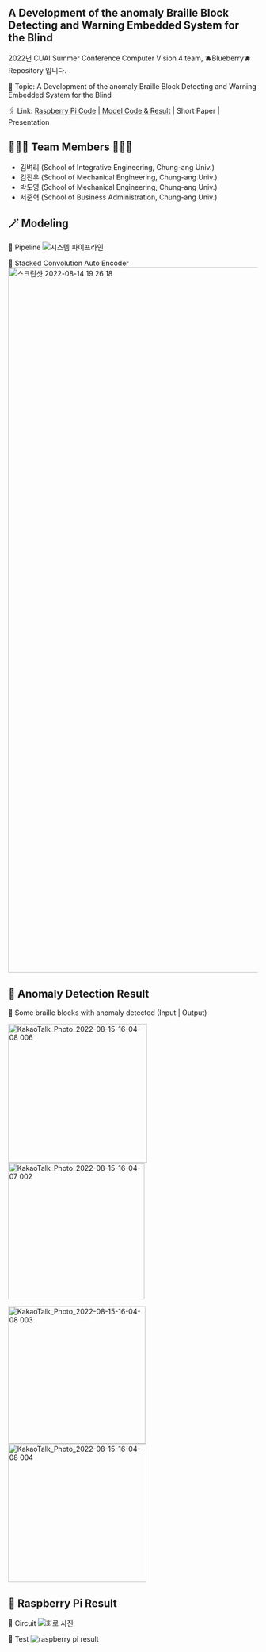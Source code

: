 ## A Development of the anomaly Braille Block Detecting and Warning Embedded System for the Blind
2022년 CUAI Summer Conference Computer Vision 4 team, 🫐Blueberry🫐 Repository 입니다.

📌 Topic: A Development of the anomaly Braille Block Detecting and Warning Embedded System for the Blind

🖇 Link: [Raspberry Pi Code](https://github.com/CUAI-CAU/2022_Summer_CV4_T4_Blueberry/blob/main/RASPBERRY%20PI/cv_result_video.ipynb) | [Model Code & Result](https://github.com/CUAI-CAU/2022_Summer_CV4_T4_Blueberry/blob/main/ae_range_result.ipynb) | Short Paper | Presentation

## 🧑🏻‍💻 Team Members 👩🏻‍💻
- 김벼리 (School of Integrative Engineering, Chung-ang Univ.)
- 김진우 (School of Mechanical Engineering, Chung-ang Univ.)
- 박도영 (School of Mechanical Engineering, Chung-ang Univ.)
- 서준혁 (School of Business Administration, Chung-ang Univ.)

## 🪄 Modeling
🔸 Pipeline
![시스템 파이프라인](https://user-images.githubusercontent.com/89965455/184706736-6edd41fd-2d60-4993-a1fb-3ff71f98eb22.jpg)



🔸 Stacked Convolution Auto Encoder
<img width="1421" alt="스크린샷 2022-08-14 19 26 18" src="https://user-images.githubusercontent.com/89965455/184532834-6f1217ae-1fbf-4e24-a9e2-b19a2bdbe2a6.png">


## 📑 Anomaly Detection Result
🔸 Some braille blocks with anomaly detected (Input | Output)

<img width="280" alt="KakaoTalk_Photo_2022-08-15-16-04-08 006" src="https://user-images.githubusercontent.com/89965455/184592444-bf27d9ff-0775-4031-bf1c-2c5c5cf263ed.png"> <img width="275" alt="KakaoTalk_Photo_2022-08-15-16-04-07 002" src="https://user-images.githubusercontent.com/89965455/184592144-9528b1aa-a565-43a9-af66-a06ce0eab7b4.png">

<img width="277" alt="KakaoTalk_Photo_2022-08-15-16-04-08 003" src="https://user-images.githubusercontent.com/89965455/184592168-8a83e045-0271-466d-bf87-e1b318eb1812.png"> <img width="279" alt="KakaoTalk_Photo_2022-08-15-16-04-08 004" src="https://user-images.githubusercontent.com/89965455/184592324-9f601b8b-5ec0-4fe0-8084-1c687648645e.png">


## 🤖 Raspberry Pi Result
🔸 Circuit
![회로 사진](https://user-images.githubusercontent.com/89965455/184595858-b81359c0-1f20-4a5f-b63e-102fab80899b.jpeg)

🔸 Test
![raspberry pi result](https://user-images.githubusercontent.com/89965455/184706885-b338f098-9f59-4e4e-8701-f689c93fbb51.jpg)



